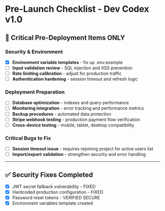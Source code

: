 # Pre-Launch Checklist - Dev Codex v1.0

## 🚨 **Critical Pre-Deployment Items ONLY**

### Security & Environment
- [x] **Environment variable templates** - fix up .env.example
- [ ] **Input validation review** - SQL injection and XSS prevention
- [ ] **Rate limiting calibration** - adjust for production traffic
- [ ] **Authentication hardening** - session timeout and refresh logic

### Deployment Preparation
- [ ] **Database optimization** - indexes and query performance
- [ ] **Monitoring integration** - error tracking and performance metrics
- [ ] **Backup procedures** - automated data protection
- [ ] **Stripe webhook testing** - production payment flow verification
- [ ] **Cross-device testing** - mobile, tablet, desktop compatibility

### Critical Bugs to Fix
- [ ] **Session timeout issue** - requires rejoining project for active users list
- [ ] **Import/export validation** - strengthen security and error handling

---

## ✅ **Security Fixes Completed**
- [x] JWT secret fallback vulnerability - FIXED
- [x] Hardcoded production configuration - FIXED  
- [x] Password reset tokens - VERIFIED SECURE
- [x] Environment variables template created
